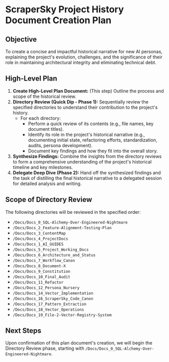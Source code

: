 # ScraperSky Project History Document Creation Plan

## Objective

To create a concise and impactful historical narrative for new AI personas, explaining the project's evolution, challenges, and the significance of their role in maintaining architectural integrity and eliminating technical debt.

## High-Level Plan

1.  **Create High-Level Plan Document:** (This step) Outline the process and scope of the historical review.
2.  **Directory Review (Quick Dip - Phase 1):** Sequentially review the specified directories to understand their contribution to the project's history.
    *   For each directory:
        *   Perform a quick review of its contents (e.g., file names, key document titles).
        *   Identify its role in the project's historical narrative (e.g., documenting initial state, refactoring efforts, standardization, audits, persona development).
        *   Document key findings and how they fit into the overall story.
3.  **Synthesize Findings:** Combine the insights from the directory reviews to form a comprehensive understanding of the project's historical timeline and key milestones.
4.  **Delegate Deep Dive (Phase 2):** Hand off the synthesized findings and the task of distilling the final historical narrative to a delegated session for detailed analysis and writing.

## Scope of Directory Review

The following directories will be reviewed in the specified order:

*   `/Docs/Docs_0_SQL-Alchemy-Over-Engineered-Nightmare`
*   `/Docs/Docs_2_Feature-Alignment-Testing-Plan`
*   `/Docs/Docs_3_ContentMap`
*   `/Docs/Docs_4_ProjectDocs`
*   `/Docs/Docs_1_AI_GUIDES`
*   `/Docs/Docs_5_Project_Working_Docs`
*   `/Docs/Docs_6_Architecture_and_Status`
*   `/Docs/Docs_7_Workflow_Canon`
*   `/Docs/Docs_8_Document-X`
*   `/Docs/Docs_9_Constitution`
*   `/Docs/Docs_10_Final_Audit`
*   `/Docs/Docs_11_Refactor`
*   `/Docs/Docs_12_Persona_Nursery`
*   `/Docs/Docs_14_Vector_Implementation`
*   `/Docs/Docs_16_ScraperSky_Code_Canon`
*   `/Docs/Docs_17_Pattern_Extraction`
*   `/Docs/Docs_18_Vector_Operations`
*   `/Docs/Docs_19_File-2-Vector-Registry-System`

## Next Steps

Upon confirmation of this plan document's creation, we will begin the Directory Review phase, starting with `/Docs/Docs_0_SQL-Alchemy-Over-Engineered-Nightmare`.